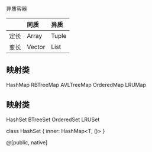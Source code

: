


异质容器


|      | 同质   | 异质  |
| :--- | :----- | :---- |
| 定长 | Array  | Tuple |
| 变长 | Vector | List  |




## 映射类

HashMap
RBTreeMap
AVLTreeMap
OrderedMap
LRUMap

## 映射类

HashSet
BTreeSet
OrderedSet
LRUSet


class HashSet<T> {
    inner: HashMap<T, ()>
}

@[public, native]
